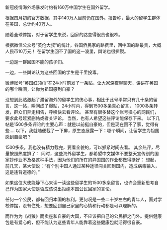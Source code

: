 新冠疫情海外场暴发时约有160万中国学生在国外留学。

根据四月初的官方数据，其中140万人目前仍在国外。报告称，最大的留学生群体在美国，总计约40万人。

随着全球停摆，对于留学生来说，回家的路变得很贵也很窄。

根据微信公众号“英伦大叔”的统计，各国侨民家的路费里，回中国的路最贵，大概人民币10万元！ 在留学生回不了国的这一波里，舆论也很撕裂。

一边是一群回国不能的孩子们。

一边，一些舆论认为这些回国的学生是千里投毒。

微博账号“英国红领巾”在24小时前发了一条贴，让大家深夜聊聊天，讲讲在英国的哪个瞬间，让你为祖国感到自豪？

没想到此贴激起了滞留海外的留学生的伤心事，相比于此号平常只有几十条的留言，这一帖，瞬间成了爆贴，24小时内，得到1500多条真心留言， 1000多条转发，群众们奔走相告，呼唤快去看评论。 甚至有很多替这个账号操心的网民们，要求此号赶紧删帖或者关评论。 当然，也有人希望这些评论能保存下来。 以下几帖是1500多条评论的主要心声：就是以前挺自豪的，但是现在回不了家，觉得有些&#8230;. 以下，我就随便截了一下屏，原生态展露一下：哪个瞬间，让留学生为祖国感到自豪吧？

1500多条，我也没有精力截完，要看全貌的，可以抓紧时间去看。 其余热评，尽量按照热度排了： 同时，这些海外留学生，都希望中文媒体不要整天宣传别的国家抄作业不及格这种手法，因为他们的所在的异国国的作业都做得挺好： 想起，前几天，某大使说：“有个别中国人通过某种途径闯关回到国内，造成病毒输入，这是违背道德的。”

如果这位大使能静下心来读一读这些留学生的1500多条留言，也许会重新思考自己作为国家大使是否应该说出拒绝本国公民回家的言论。

任何一个公民，都有回归本国的权利。更何况是一些二十岁左右的青年人，面对学校停摆，没有住处，想要回到自己家里的心情和行动都是可以理解的。

而作为为《战狼》而卖座和自豪的大国，不应该把自己的公民拒之门外。提供健康包是有爱心的，但不能认为这些青年人能靠着这些健康包就活得很自豪。 
